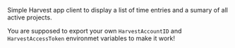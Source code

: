 Simple Harvest app client to display a list of time entries and a sumary of all active projects.

You are supposed to export your own `HarvestAccountID` and `HarvestAccessToken` environmet variables to make it work!
